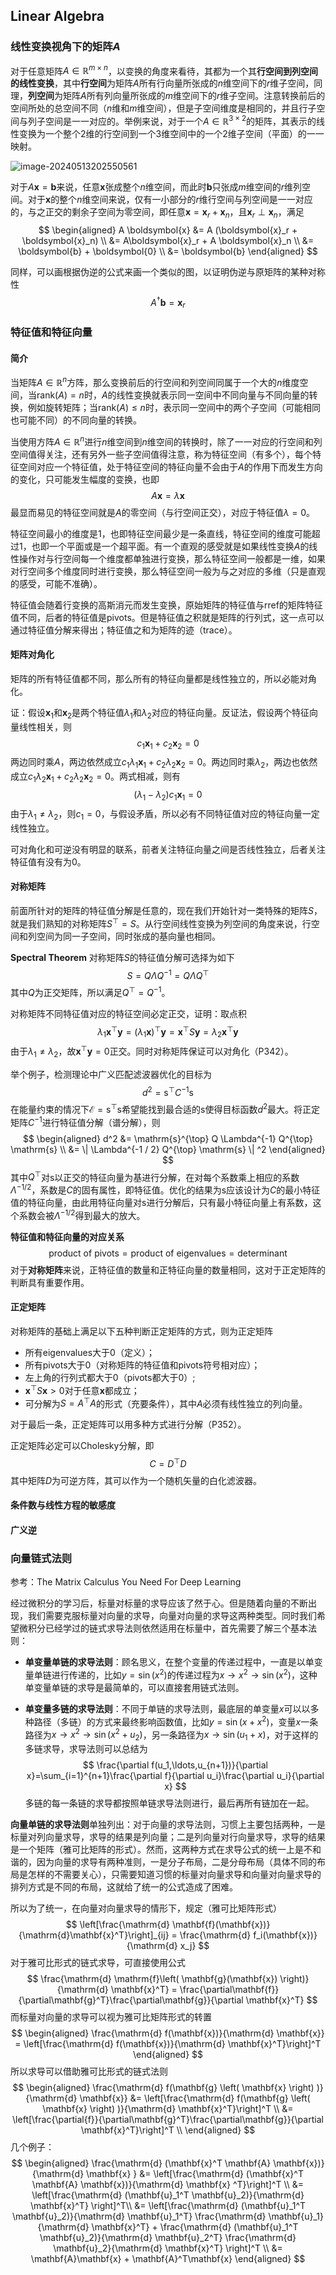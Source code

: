 ## Linear Algebra

### 线性变换视角下的矩阵$A$

对于任意矩阵$A \in \mathbb{R}^{m \times n}$，以变换的角度来看待，其都为一个其**行空间到列空间的线性变换**，其中**行空间**为矩阵$A$所有行向量所张成的$n$维空间下的$r$维子空间，同理，**列空间**为矩阵$A$所有列向量所张成的$m$维空间下的$r$维子空间。注意转换前后的空间所处的总空间不同（$n$维和$m$维空间），但是子空间维度是相同的，并且行子空间与列子空间是一一对应的。举例来说，对于一个$A \in \mathbb{R}^{3 \times 2}$的矩阵，其表示的线性变换为一个整个2维的行空间到一个3维空间中的一个$2$维子空间（平面）的一一映射。

![image-20240513202550561](C:\Users\outline\AppData\Roaming\Typora\typora-user-images\image-20240513202550561.png)

对于$A \boldsymbol{x} = \boldsymbol{b}$来说，任意$\boldsymbol{x}$张成整个$n$维空间，而此时$\boldsymbol{b}$只张成$m$维空间的$r$维列空间。对于$\boldsymbol{x}$的整个$n$维空间来说，仅有一小部分的$r$维行空间与列空间是一一对应的，与之正交的剩余子空间为零空间，即任意$\boldsymbol{x} = \boldsymbol{x}_r + \boldsymbol{x}_n$，且$\boldsymbol{x}_r \perp \boldsymbol{x}_n$，满足
$$
\begin{aligned}
A \boldsymbol{x} 
&= A (\boldsymbol{x}_r + \boldsymbol{x}_n) \\
&= A\boldsymbol{x}_r + A \boldsymbol{x}_n \\
&= \boldsymbol{b} + \boldsymbol{0} \\
&= \boldsymbol{b}
\end{aligned}
$$

同样，可以画根据伪逆的公式来画一个类似的图，以证明伪逆与原矩阵的某种对称性
$$
A^{\dagger} \boldsymbol{b} = \boldsymbol{x}_r
$$


### 特征值和特征向量

#### 简介

当矩阵$A \in \mathbb{R}^{n}$方阵，那么变换前后的行空间和列空间同属于一个大的$n$维度空间，当$\text{rank}(A) = n$时，$A$的线性变换就表示同一空间中不同向量与不同向量的转换，例如旋转矩阵；当$\text{rank}(A) \leq n$时，表示同一空间中的两个子空间（可能相同也可能不同）的不同向量的转换。

当使用方阵$A\in \mathbb{R}^{n}$进行$n$维空间到$n$维空间的转换时，除了一一对应的行空间和列空间值得关注，还有另外一些子空间值得注意，称为特征空间（有多个），每个特征空间对应一个特征值，处于特征空间的特征向量不会由于$A$的作用下而发生方向的变化，只可能发生幅度的变换，也即
$$
A \boldsymbol{x} = \lambda \boldsymbol{x}
$$
最显而易见的特征空间就是$A$的零空间（与行空间正交），对应于特征值$\lambda = 0$。

特征空间最小的维度是1，也即特征空间最少是一条直线，特征空间的维度可能超过1，也即一个平面或是一个超平面。有一个直观的感受就是如果线性变换$A$的线性操作对与行空间每一个维度都单独进行变换，那么特征空间一般都是一维，如果对行空间多个维度同时进行变换，那么特征空间一般为与之对应的多维（只是直观的感受，可能不准确）。

特征值会随着行变换的高斯消元而发生变换，原始矩阵的特征值与rref的矩阵特征值不同，后者的特征值是pivots。但是特征值之积就是矩阵的行列式，这一点可以通过特征值分解来得出；特征值之和为矩阵的迹（trace）。

#### 矩阵对角化

矩阵的所有特征值都不同，那么所有的特征向量都是线性独立的，所以必能对角化。

证：假设$\boldsymbol{x}_1$和$\boldsymbol{x}_2$是两个特征值$\lambda_1$和$\lambda_2$对应的特征向量。反证法，假设两个特征向量线性相关，则
$$
c_1 \boldsymbol{x}_1 + c_2 \boldsymbol{x}_2 = 0
$$
两边同时乘$A$，两边依然成立$c_1 \lambda_1 \boldsymbol{x}_1 + c_2 \lambda_2 \boldsymbol{x}_2 = 0$。两边同时乘$\lambda_2$，两边也依然成立$c_1 \lambda_2 \boldsymbol{x}_1 + c_2 \lambda_2 \boldsymbol{x}_2 = 0$。两式相减，则有
$$
(\lambda_1 - \lambda_2) c_1 \boldsymbol{x}_1 = 0
$$
由于$\lambda_1 \neq \lambda_2$，则$c_1 = 0$，与假设矛盾，所以必有不同特征值对应的特征向量一定线性独立。

可对角化和可逆没有明显的联系，前者关注特征向量之间是否线性独立，后者关注特征值有没有为0。

#### 对称矩阵

前面所针对的矩阵的特征值分解是任意的，现在我们开始针对一类特殊的矩阵$S$，就是我们熟知的对称矩阵$S^{\top} = S$。从行空间线性变换为列空间的角度来说，行空间和列空间为同一子空间，同时张成的基向量也相同。

**Spectral Theorem**
对称矩阵$S$的特征值分解可选择为如下
$$
S = Q \Lambda Q^{-1} = Q \Lambda Q^{\top}
$$
其中$Q$为正交矩阵，所以满足$Q^{\top} = Q^{-1}$。

对称矩阵不同特征值对应的特征空间必定正交，证明：取点积
$$
\lambda_1 \boldsymbol{x}^{\top} \boldsymbol{y} = (\lambda_1 \boldsymbol{x})^{\top} \boldsymbol{y} = \boldsymbol{x}^{\top} S \boldsymbol{y} = \lambda_2 \boldsymbol{x}^{\top} \boldsymbol{y}
$$
由于$\lambda_1 \neq \lambda_2$，故$\boldsymbol{x}^{\top} \boldsymbol{y} = 0$正交。同时对称矩阵保证可以对角化（P342）。

举个例子，检测理论中广义匹配滤波器优化的目标为
$$
d^2 = \mathrm{s}^{\top} C^{-1} \mathrm{s}
$$
在能量约束的情况下$\mathcal{E} = \mathrm{s}^{\top}\mathrm{s}$希望能找到最合适的$\mathrm{s}$使得目标函数$d^2$最大。将正定矩阵$C^{-1}$进行特征值分解（谱分解），则
$$
\begin{aligned}
d^2 &= \mathrm{s}^{\top} Q \Lambda^{-1} Q^{\top}  \mathrm{s} \\
&= \| \Lambda^{-1 / 2} Q^{\top} \mathrm{s} \| ^2
\end{aligned}
$$
其中$Q^{\top}$对$\mathrm{s}$以正交的特征向量为基进行分解，在对每个系数乘上相应的系数$\Lambda^{-1 / 2}$，系数是$C$的固有属性，即特征值。优化的结果为$\mathrm{s}$应该设计为$C$的最小特征值的特征向量，由此用特征向量对$\mathrm{s}$进行分解后，只有最小特征向量上有系数，这个系数会被$\Lambda^{-1 / 2}$得到最大的放大。

**特征值和特征向量的对应关系**
$$
\text{product of pivots} = \text{product of eigenvalues} = \text{determinant}
$$
对于**对称矩阵**来说，正特征值的数量和正特征向量的数量相同，这对于正定矩阵的判断具有重要作用。

#### 正定矩阵

对称矩阵的基础上满足以下五种判断正定矩阵的方式，则为正定矩阵

- 所有eigenvalues大于0（定义）；
- 所有pivots大于0（对称矩阵的特征值和pivots符号相对应）；
- 左上角的行列式都大于0（pivots都大于0）;
- $\boldsymbol{x}^{\top} S \boldsymbol{x} > 0$对于任意$\boldsymbol{x}$都成立；
- 可分解为$S = A^{\top} A$的形式（充要条件），其中$A$必须有线性独立的列向量。

对于最后一条，正定矩阵可以用多种方式进行分解（P352）。

正定矩阵必定可以Cholesky分解，即
$$
C = D^{\top}D
$$
其中矩阵$D$为可逆方阵，其可以作为一个随机矢量的白化滤波器。

#### 条件数与线性方程的敏感度

#### 广义逆



### 向量链式法则

参考：The Matrix Calculus You Need For Deep Learning

经过微积分的学习后，标量对标量的求导应该了然于心。但是随着向量的不断出现，我们需要克服标量对向量的求导，向量对向量的求导这两种类型。同时我们希望微积分已经学过的链式求导法则依然适用在标量中，首先需要了解三个基本法则：

- **单变量单链的求导法则**：顾名思义，在整个变量的传递过程中，一直是以单变量单链进行传递的，比如$y = \sin(x^2)$的传递过程为$x \rightarrow x^2 \rightarrow \sin(x^2)$，这种单变量单链的求导是最简单的，可以直接套用链式法则。

- **单变量多链的求导法则**：不同于单链的求导法则，最底层的单变量$x$可以以多种路径（多链）的方式来最终影响函数值，比如$y = \sin(x + x^2)$，变量$x$一条路径为$x \rightarrow x^2 \rightarrow \sin(x^2 + u_2)$，另一条路径为$x \rightarrow \sin(u_1 + x)$，对于这样的多链求导，求导法则可以总结为
  $$
  \frac{\partial f(u_1,\ldots,u_{n+1})}{\partial x}=\sum_{i=1}^{n+1}\frac{\partial f}{\partial u_i}\frac{\partial u_i}{\partial x}
  $$
  多链的每一条链的求导都按照单链求导法则进行，最后再所有链加在一起。

**向量单链的求导法则**单独列出：对于向量的求导法则，习惯上主要包括两种，一是标量对列向量求导，求导的结果是列向量；二是列向量对行向量求导，求导的结果是一个矩阵（雅可比矩阵的形式）。然而，这两种方式在求导公式的统一上是不和谐的，因为向量的求导有两种准则，一是分子布局，二是分母布局（具体不同的布局是怎样的不需要关心），只需要知道习惯的标量对向量求导和向量对向量求导的排列方式是不同的布局，这就给了统一的公式造成了困难。

所以为了统一，在向量对向量求导的情形下，规定（雅可比矩阵形式）
$$
\left[\frac{\mathrm{d} \mathbf{f}(\mathbf{x})}{\mathrm{d}\mathbf{x}^T}\right]_{ij} = \frac{\mathrm{d} f_i(\mathbf{x})}{\mathrm{d} x_j}
$$
对于雅可比形式的链式求导，可直接使用公式
$$
\frac{\mathrm{d} \mathrm{f}\left( \mathbf{g}(\mathbf{x}) \right)}{\mathrm{d} \mathbf{x}^T} = \frac{\partial\mathbf{f}}{\partial\mathbf{g}^T}\frac{\partial\mathbf{g}}{\partial \mathbf{x}^T}
$$
而标量对向量的求导可以视为雅可比矩阵形式的转置
$$
\begin{aligned}
\frac{\mathrm{d} f(\mathbf{x})}{\mathrm{d} \mathbf{x}} = \left[\frac{\mathrm{d} f(\mathbf{x})}{\mathrm{d} \mathbf{x}^T}\right]^T 
\end{aligned}
$$
所以求导可以借助雅可比形式的链式法则
$$
\begin{aligned}
\frac{\mathrm{d} f(\mathbf{g} \left( \mathbf{x} \right) )}{\mathrm{d} \mathbf{x}} &= \left[\frac{\mathrm{d} f(\mathbf{g} \left( \mathbf{x} \right) )}{\mathrm{d} \mathbf{x}^T}\right]^T \\
&= \left[\frac{\partial{f}}{\partial\mathbf{g}^T}\frac{\partial\mathbf{g}}{\partial \mathbf{x}^T}\right]^T \\
\end{aligned}
$$
几个例子：
$$
\begin{aligned}
\frac{\mathrm{d} (\mathbf{x}^T \mathbf{A} \mathbf{x})}{\mathrm{d} \mathbf{x} } &= 
\left[\frac{\mathrm{d} (\mathbf{x}^T \mathbf{A} \mathbf{x})}{\mathrm{d} \mathbf{x} ^T}\right]^T \\
&= \left[\frac{\mathrm{d} (\mathbf{u}_1^T \mathbf{u}_2)}{\mathrm{d} \mathbf{x}^T} \right]^T\\
&= \left[\frac{\mathrm{d} (\mathbf{u}_1^T \mathbf{u}_2)}{\mathrm{d} \mathbf{u}_1^T}  \frac{\mathrm{d} \mathbf{u}_1}{\mathrm{d} \mathbf{x}^T} + \frac{\mathrm{d} (\mathbf{u}_1^T \mathbf{u}_2)}{\mathrm{d} \mathbf{u}_2^T}  \frac{\mathrm{d} \mathbf{u}_2}{\mathrm{d} \mathbf{x}^T} \right]^T \\
&= \mathbf{A}\mathbf{x} + \mathbf{A}^T\mathbf{x}
\end{aligned}
$$
